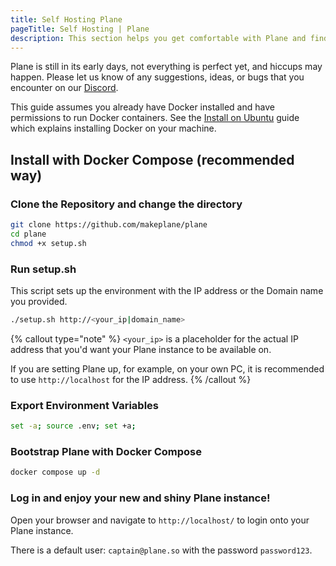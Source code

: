 ```yaml
---
title: Self Hosting Plane
pageTitle: Self Hosting | Plane
description: This section helps you get comfortable with Plane and find your way around more effectively.
---
```


Plane is still in its early days, not everything is perfect yet, and
hiccups may happen. Please let us know of any suggestions, ideas, or bugs that
you encounter on our [Discord](https://discord.com/invite/A92xrEGCge).

This guide assumes you already have Docker installed
and have permissions to run Docker containers.
See the [Install on Ubuntu](https://docs.docker.com/engine/install/ubuntu/)
guide which explains installing Docker on your machine.

## Install with Docker Compose (recommended way)

### Clone the Repository and change the directory

```bash
git clone https://github.com/makeplane/plane
cd plane
chmod +x setup.sh
```

### Run setup.sh

This script sets up the environment with the IP address or the Domain name you provided.

```bash
./setup.sh http://<your_ip|domain_name>
```

{% callout type="note" %}
`<your_ip>` is a placeholder for the actual IP address
that you'd want your Plane instance to be available on.

If you are setting Plane up, for example, on your own PC,
it is recommended to use `http://localhost` for the IP address.
{% /callout %}

### Export Environment Variables
```bash
set -a; source .env; set +a;
```

### Bootstrap Plane with Docker Compose

```bash
docker compose up -d
```

### Log in and enjoy your new and shiny Plane instance!

Open your browser and navigate to `http://localhost/` to login onto your Plane instance.

There is a default user: `captain@plane.so` with the password `password123`.
